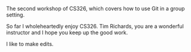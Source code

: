 

The second workshop of CS326, which covers how to use Git in a group setting.

So far I wholeheartedly enjoy CS326. Tim Richards, you are a wonderful instructor
and I hope you keep up the good work.

I like to make edits.
